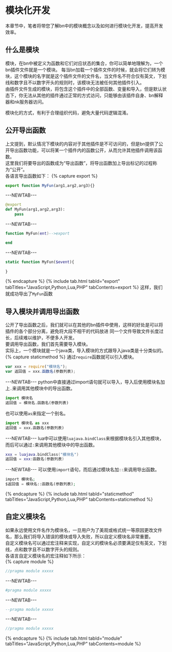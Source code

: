 # 模块化开发  

本章节中，笔者将带您了解bn中的模块概念以及如何进行模块化开发，提高开发效率。  

## 什么是模块  

模块，在bn中被定义为函数和它们对应状态的集合，你可以简单地理解为，一个bn插件文件就是一个模块。
每当bn加载一个插件文件的时候，就会将它们转为模块，这个模块的名字就是这个插件文件的文件名，当文件名不符合仅有英文，下划线和数字且不以数字开头的规则时，该模块无法被任何其他插件引入。  
由插件文件生成的模块，将包含这个插件中的全部函数、变量和导入，但是默认状态下，你无法从其他的插件通过正常的方式访问，只能够由该插件自身、bn解释器和nk服务器访问。  

模块化的方式，有利于合理组织代码，避免大量代码逻辑混淆。  

## 公开导出函数  

上文提到，默认情况下模块的内容对于其他插件是不可访问的，但是bn提供了公开导出函数功能，可以将某一个插件内的函数公开，从而允许其他插件调用该函数。  
这里我们将要导出的函数成为“导出函数”，将导出函数加上导出标记的过程称为“公开”。  
各语言导出函数如下：
{% capture export %}
```javascript
export function MyFun(arg1,arg2,arg3){}
```
---NEWTAB---
```python
@export
def MyFun(arg1,arg2,arg3):
    pass
```
---NEWTAB---
```lua
function MyFun(ent)-->export

end
```
---NEWTAB---
```php
static function MyFun($event){
    
}
```
{% endcapture %}
{% include tab.html tabId="export" tabTitles="JavaScript,Python,Lua,PHP" tabContents=export %}
这样，我们就成功导出了`MyFun`函数  

## 导入模块并调用导出函数

公开了导出函数之后，我们就可以在其他的bn插件中使用，这样的好处是可以将插件的各个部分分离，避免将大段不相干的代码放进
同一个文件导致文件长度过长，后续难以维护，不便多人开发。  
要调用导出函数，我们首先需要导入模块。  
实际上，一个模块就是一个java类，导入模块的方式跟导入java类是十分类似的。  
{% capture staticmethod %} 
通过`require`函数就可以引入模块。  
```javascript
var xxx = require("模块名");
var 返回值 = xxx.函数名(参数列表);
```  
---NEWTAB--- 
python中直接通过import语句就可以导入，导入后使用模块名加上`.`来调用其他模块中的导出函数。  
```python
import 模块名
返回值 = 模块名.函数名(参数列表)
```
也可以使用`as`来指定一个别名。  
```python
import 模块名 as xxx
返回值 = xxx.函数名(参数列表)
```
---NEWTAB--- 
lua中可以使用`luajava.bindClass`来根据模块名引入其他模块，而后可以通过`:`来调用其他模块中的导出函数。 
```lua
xxx = luajava.bindClass("模块名")
返回值 = xxx:函数名(参数列表)
```
---NEWTAB--- 
可以使用`import`语句，而后通过模块名加`::`来调用导出函数。  
```php
import 模块名;
$返回值 = 模块名::函数名(参数列表);
```
{% endcapture %}
{% include tab.html tabId="staticmethod" tabTitles="JavaScript,Python,Lua,PHP" tabContents=staticmethod %}

## 自定义模块名  

如果永远使用文件名作为模块名，一旦用户为了美观或格式统一等原因更改文件名，那么我们将导入错误的模块或导入失败，所以自定义模块名非常重要。  
自定义模块名可以通过宏注释来实现，自定义的模块名必须要满足仅有英文，下划线，点和数字且不以数字开头的规则。  
各语言自定义模块名的宏注释如下所示：  
{% capture module %}
```javascript
//pragma module xxxxx 
```
---NEWTAB---
```python
#pragma module xxxxx
```
---NEWTAB---
```lua
--pragma module xxxxx
```
---NEWTAB---
```php
//pragma module xxxxx
```
{% endcapture %}
{% include tab.html tabId="module" tabTitles="JavaScript,Python,Lua,PHP" tabContents=module %}
